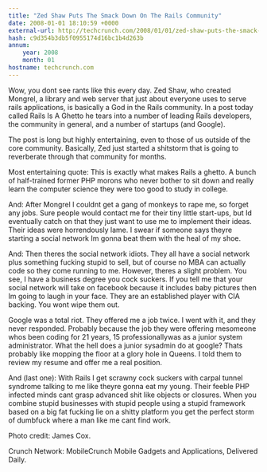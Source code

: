 ```yaml
---
title: "Zed Shaw Puts The Smack Down On The Rails Community"
date: 2008-01-01 18:10:59 +0000
external-url: http://techcrunch.com/2008/01/01/zed-shaw-puts-the-smack-down-on-the-rails-community/
hash: c9d354b3db5f0955174d16bc1b4d263b
annum:
    year: 2008
    month: 01
hostname: techcrunch.com
---
```


Wow, you dont see rants like this every day. Zed Shaw, who created Mongrel, a library and web server that just about everyone uses to serve rails applications, is basically a God in the Rails community. In a post today called Rails Is A Ghetto he tears into a number of leading Rails developers, the community in general, and a number of startups (and Google). 

The post is long but highly entertaining, even to those of us outside of the core community. Basically, Zed just started a shitstorm that is going to reverberate through that community for months.

Most entertaining quote: This is exactly what makes Rails a ghetto. A bunch of half-trained former PHP morons who never bother to sit down and really learn the computer science they were too good to study in college.

And: After Mongrel I couldnt get a gang of monkeys to rape me, so forget any jobs. Sure people would contact me for their tiny little start-ups, but Id eventually catch on that they just want to use me to implement their ideas. Their ideas were horrendously lame. I swear if someone says theyre starting a social network Im gonna beat them with the heal of my shoe.

And: Then theres the social network idiots. They all have a social network plus something fucking stupid to sell, but of course no MBA can actually code so they come running to me. However, theres a slight problem. You see, I have a business degree you cock suckers. If you tell me that your social network will take on facebook because it includes baby pictures then Im going to laugh in your face. They are an established player with CIA backing. You wont wipe them out.

Google was a total riot. They offered me a job twice. I went with it, and they never responded. Probably because the job they were offering mesomeone whos been coding for 21 years, 15 professionallywas as a junior system administrator. What the hell does a junior sysadmin do at google? Thats probably like mopping the floor at a glory hole in Queens. I told them to review my resume and offer me a real position.

And (last one): With Rails I get scrawny cock suckers with carpal tunnel syndrome talking to me like theyre gonna eat my young. Their feeble PHP infected minds cant grasp advanced shit like objects or closures. When you combine stupid businesses with stupid people using a stupid framework based on a big fat fucking lie on a shitty platform you get the perfect storm of dumbfuck where a man like me cant find work.

Photo credit: James Cox.

Crunch Network:  MobileCrunch Mobile Gadgets and Applications, Delivered Daily.
